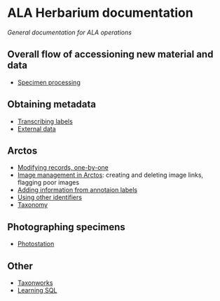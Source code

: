 # ALA Herbarium documentation

_General documentation for ALA operations_

## Overall flow of accessioning new material and data

 * [Specimen processing](processing.md)

## Obtaining metadata

 * [Transcribing labels](transcription.md)
 * [External data](data_import.md)

## Arctos

 * [Modifying records, one-by-one](arctos_one-by-one.md)
 * [Image management in Arctos](images.md): creating and deleting
   image links, flagging poor images
 * [Adding information from annotaion labels](annotation_labels.md)
 * [Using other identifiers](identifiers.md)
 * [Taxonomy](taxonomy.md)

## Photographing specimens

 * [Photostation](photostation.md)

## Other

 * [Taxonworks](taxonworks.md)
 * [Learning SQL](learning_sql.md)

